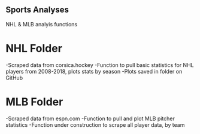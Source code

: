 ## Sports Analyses
NHL & MLB analyis functions

# NHL Folder
-Scraped data from corsica.hockey
-Function to pull basic statistics for NHL players from 2008-2018, plots stats by season
-Plots saved in folder on GitHub

# MLB Folder
-Scraped data from espn.com
-Function to pull and plot MLB pitcher statistics
-Function under construction to scrape all player data, by team